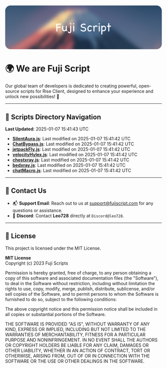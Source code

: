 ![Banner](.github/b.webp)

# 🌍 **We are Fuji Script**

Our global team of developers is dedicated to creating powerful, open-source scripts for Rise Client, designed to enhance your experience and unlock new possibilities! 🌟

---
<!-- SCRIPTS_NAVIGATION_START -->
## 📂 **Scripts Directory Navigation**

**Last Updated**: 2025-01-07 15:41:43 UTC

- **[SilentAura.js](scripts/SilentAura.js)**: Last modified on 2025-01-07 15:41:42 UTC
- **[ChatBypass.js](scripts/ChatBypass.js)**: Last modified on 2025-01-07 15:41:42 UTC
- **[jetpackFly.js](scripts/jetpackFly.js)**: Last modified on 2025-01-07 15:41:42 UTC
- **[velocityHylex.js](scripts/velocityHylex.js)**: Last modified on 2025-01-07 15:41:42 UTC
- **[chestxray.js](scripts/chestxray.js)**: Last modified on 2025-01-07 15:41:42 UTC
- **[bedxray.js](scripts/bedxray.js)**: Last modified on 2025-01-07 15:41:42 UTC
- **[chatMacro.js](scripts/chatMacro.js)**: Last modified on 2025-01-07 15:41:42 UTC

<!-- SCRIPTS_NAVIGATION_END -->

---

## 💬 **Contact Us**  
- 📬 **Support Email**: Reach out to us at [support@fujiscript.com](mailto:support@fujiscript.com) for any questions or assistance.  
- 💬 **Discord**: Contact **Leo728** directly at `Discord@leo728`.

---

## 📜 **License**

This project is licensed under the MIT License.  

**MIT License**  
Copyright (c) 2023 Fuji Scripts  

Permission is hereby granted, free of charge, to any person obtaining a copy of this software and associated documentation files (the "Software"), to deal in the Software without restriction, including without limitation the rights to use, copy, modify, merge, publish, distribute, sublicense, and/or sell copies of the Software, and to permit persons to whom the Software is furnished to do so, subject to the following conditions:  

The above copyright notice and this permission notice shall be included in all copies or substantial portions of the Software.  

THE SOFTWARE IS PROVIDED "AS IS", WITHOUT WARRANTY OF ANY KIND, EXPRESS OR IMPLIED, INCLUDING BUT NOT LIMITED TO THE WARRANTIES OF MERCHANTABILITY, FITNESS FOR A PARTICULAR PURPOSE AND NONINFRINGEMENT. IN NO EVENT SHALL THE AUTHORS OR COPYRIGHT HOLDERS BE LIABLE FOR ANY CLAIM, DAMAGES OR OTHER LIABILITY, WHETHER IN AN ACTION OF CONTRACT, TORT OR OTHERWISE, ARISING FROM, OUT OF OR IN CONNECTION WITH THE SOFTWARE OR THE USE OR OTHER DEALINGS IN THE SOFTWARE.  
